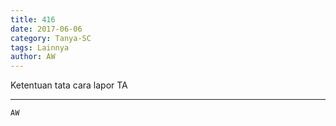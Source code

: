 ```yaml
---
title: 416
date: 2017-06-06
category: Tanya-SC
tags: Lainnya
author: AW
---
```


Ketentuan tata cara lapor TA

---



`AW`
